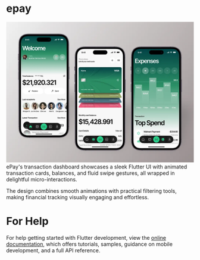 # epay


![Ui](assets/images/app.webp)
ePay's transaction dashboard showcases a sleek Flutter UI with animated transaction cards, balances, and fluid swipe gestures, all wrapped in delightful micro-interactions.

 The design combines smooth  animations with practical filtering tools, making financial tracking visually engaging and effortless.


# For Help
For help getting started with Flutter development, view the
[online documentation](https://docs.flutter.dev/), which offers tutorials,
samples, guidance on mobile development, and a full API reference.
